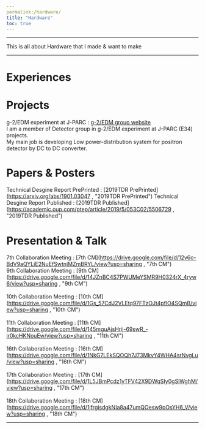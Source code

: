 ```yaml
---
permalink:/hardware/
title: "Hardware"
toc: true
---
```

* * *
This is all about Hardware that I made & want to make
* * *

# Experiences

# Projects   

g-2/EDM experiment at J-PARC : [g-2/EDM group website](http://g-2.kek.jp/portal/index.html, "group website")   
I am a member of Detector group in g-2/EDM experiment at J-PARC (E34) projects.  
My main job is developing Low power-distribution system for positron detector by DC to DC converter.   

# Papers & Posters   

Technical Desgine Report PrePrinted : [2019TDR PrePrinted](https://arxiv.org/abs/1901.03047 , "2019TDR PrePrinted")
Technical Desgine Report Published : [2019TDR Published](https://academic.oup.com/ptep/article/2019/5/053C02/5506729 , "2019TDR Published")

# Presentation & Talk

7th Collaboration Meeting  : [7th CM](https://drive.google.com/file/d/12v6o-BdV9aQYLiE2NuEfSwtnjMZmBRYL/view?usp=sharing , "7th CM")<br>
9th Collaboration Meeting  : [9th CM](https://drive.google.com/file/d/14JZnBC4S7PWUMeYSMR9H0324rX_4ryw6/view?usp=sharing , "9th CM")<br>  
10th Collaboration Meeting : [10th CM](https://drive.google.com/file/d/1Gs_57CdJ2VLEtq97FTzOJt4pflO4SQmB/view?usp=sharing , "10th CM")<br>  
11th Collaboration Meeting : [11th CM](https://drive.google.com/file/d/145mguAjsHrij-69swR_-ir0kcHKNouEw/view?usp=sharing , "11th CM")<br>  
16th Collaboration Meeting : [16th CM](https://drive.google.com/file/d/1NkG7LEkSQOQh7J73MkvY4WHA4srNvgLu/view?usp=sharing , "16th CM")<br>  
17th Collaboration Meeting : [17th CM](https://drive.google.com/file/d/1L5JBmPcdz1yTFV42X9DWqSIy0gSlWghM/view?usp=sharing , "17th CM")<br>  
18th Collaboration Meeting : [18th CM](https://drive.google.com/file/d/1jfrgisdgkNIa8a47umQOesw9pOsYH6_V/view?usp=sharing , "18th CM")<br>  


---

